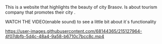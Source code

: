 This is a website that highlights the beauty of city Brasov. Is about tourism company that promotes their city .

WATCH THE VIDEO(enable sound) to see a little bit about it`s functionality

https://user-images.githubusercontent.com/68144365/215127964-4f07dbfb-5d4c-48a4-9a58-b6710c7bcc8c.mp4

